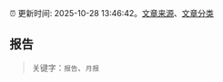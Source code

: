:alarm_clock: 更新时间: 2025-10-28 13:46:42。[文章来源](/README.md)、[文章分类](/TAGS.md)

## 报告


> 关键字：`报告`、`月报`



